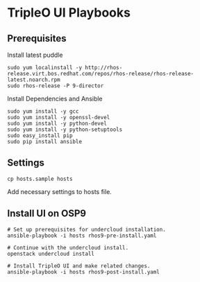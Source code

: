 # TripleO UI Playbooks


## Prerequisites

Install latest puddle

```
sudo yum localinstall -y http://rhos-release.virt.bos.redhat.com/repos/rhos-release/rhos-release-latest.noarch.rpm
sudo rhos-release -P 9-director
```


Install Dependencies and Ansible

```
sudo yum install -y gcc
sudo yum install -y openssl-devel
sudo yum install -y python-devel
sudo yum install -y python-setuptools
sudo easy_install pip
sudo pip install ansible
```

## Settings

```
cp hosts.sample hosts
```

Add necessary settings to hosts file.


## Install UI on OSP9
```
# Set up prerequisites for undercloud installation.
ansible-playbook -i hosts rhos9-pre-install.yaml

# Continue with the undercloud install.
openstack undercloud install

# Install TripleO UI and make related changes.
ansible-playbook -i hosts rhos9-post-install.yaml
```
